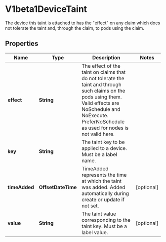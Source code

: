

# V1beta1DeviceTaint

The device this taint is attached to has the \"effect\" on any claim which does not tolerate the taint and, through the claim, to pods using the claim.

## Properties

| Name | Type | Description | Notes |
|------------ | ------------- | ------------- | -------------|
|**effect** | **String** | The effect of the taint on claims that do not tolerate the taint and through such claims on the pods using them. Valid effects are NoSchedule and NoExecute. PreferNoSchedule as used for nodes is not valid here. |  |
|**key** | **String** | The taint key to be applied to a device. Must be a label name. |  |
|**timeAdded** | **OffsetDateTime** | TimeAdded represents the time at which the taint was added. Added automatically during create or update if not set. |  [optional] |
|**value** | **String** | The taint value corresponding to the taint key. Must be a label value. |  [optional] |



